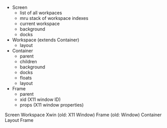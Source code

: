 * Screen
	* list of all workpaces
	* mru stack of workspace indexes
	* current workspace
	* background
	* docks
* Workspace (extends Container)
	* layout
* Container
	* parent
	* children
	* background
	* docks
	* floats
	* layout
* Frame
	* parent
	* xid (X11 window ID)
	* props (X11 window properties)

Screen
Workspace
Xwin (old: X11 Window)
Frame (old: Window)
Container
Layout
Frame
